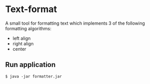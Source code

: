# Text-format
A small tool for formatting text which implements 3 of the following formatting algorithms:
- left align
- right align
- center
## Run application

```console
$ java -jar formatter.jar
```